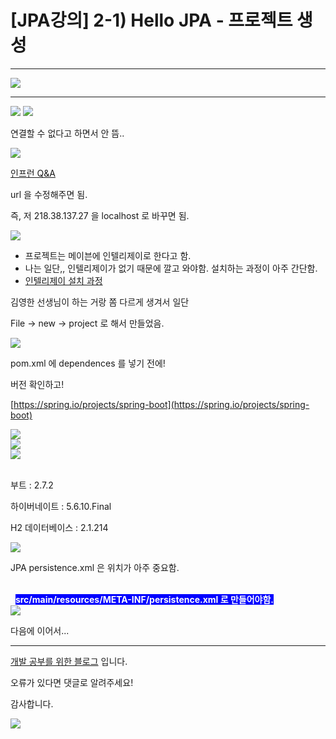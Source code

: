 # [JPA강의] 2-1) Hello JPA - 프로젝트 생성

---





<img src="./JPA_img/JPA_lecture_ch.2_1/JPA_lecture_ch.2_1_1.png">

---

<img src="./JPA_img/JPA_lecture_ch.2_1/JPA_lecture_ch.2_1_2.png">

<img src="./JPA_img/JPA_lecture_ch.2_1/JPA_lecture_ch.2_1_3.png">

연결할 수 없다고 하면서 안 뜸..

<img src="./JPA_img/JPA_lecture_ch.2_1/JPA_lecture_ch.2_1_4.png">

[인프런 Q&A](https://www.inflearn.com/questions/211243)

url 을 수정해주면 됨.

즉, 저 218.38.137.27 을 localhost 로 바꾸면 됨.

<img src="./JPA_img/JPA_lecture_ch.2_1/JPA_lecture_ch.2_1_5.png">

-   프로젝트는 메이븐에 인텔리제이로 한다고 함.
-   나는 일단,, 인텔리제이가 없기 때문에 깔고 와야함. 설치하는 과정이 아주 간단함.
-   [인텔리제이 설치 과정](https://gloria94682015.tistory.com/77)

김영한 선생님이 하는 거랑 쫌 다르게 생겨서 일단 

File -> new -> project 로 해서 만들었음.

<img src="./JPA_img/JPA_lecture_ch.2_1/JPA_lecture_ch.2_1_6.png">

pom.xml 에 dependences 를 넣기 전에!

버전 확인하고!

[https://spring.io/projects/spring-boot](https://spring.io/projects/spring-boot)

<img src="./JPA_img/JPA_lecture_ch.2_1/JPA_lecture_ch.2_1_7.png">

<br>




<img src="./JPA_img/JPA_lecture_ch.2_1/JPA_lecture_ch.2_1_8.png">

<br>

<img src="./JPA_img/JPA_lecture_ch.2_1/JPA_lecture_ch.2_1_9.png">

<br>
<br>

부트 : 2.7.2 

하이버네이트 : 5.6.10.Final

H2 데이터베이스 : 2.1.214

<img src="./JPA_img/JPA_lecture_ch.2_1/JPA_lecture_ch.2_1_10.png">

JPA persistence.xml 은 위치가 아주 중요함.

<br>
 
<span style ="background:blue; font-weight:bolder; color : white;">src/main/resources/META-INF/persistence.xml 로 만들어야함.</span> 

<br>

<img src="./JPA_img/JPA_lecture_ch.2_1/JPA_lecture_ch.2_1_11.png">

다음에 이어서...

---

[개발 공부를 위한 블로그](https://gloria94682015.tistory.com/78) 입니다. 

오류가 있다면 댓글로 알려주세요! 

감사합니다.

![](https://t1.daumcdn.net/keditor/emoticon/friends1/large/017.gif)